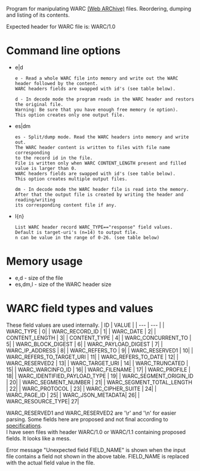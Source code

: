 Program for manipulating WARC [(Web ARChive)](https://en.wikipedia.org/wiki/WARC_(file_format))  files. 
Reordering, dumping and listing of its contents.

Expected header for WARC file is: WARC/1.0

# Command line options

* e|d

      e - Read a whole WARC file into memory and write out the WARC header followed by the content.
      WARC headers fields are swapped with id's (see table below).
  
      d - In decode mode the program reads in the WARC header and restors the original file. 
      Warning: Be sure that you have enough free memory (e option).
      This option creates only one output file.
* es|dm

      es - Split/dump mode. Read the WARC headers into memory and write out. 
      The WARC header content is written to files with file name corresponding
      to the record id in the file.
      File is written only when WARC CONTENT_LENGTH present and filled value is larger than 0.
      WARC headers fields are swapped with id's (see table below).
      This option creates multiple output files.
  
      dm - In decode mode the WARC header file is read into the memory.
      After that the output file is created by writing the header and reading/writing
      its corresponding content file if any.
* l{n}

      List WARC header record WARC_TYPE=="response" field values.
      Default is target-uri's (n=14) to output file.
      n can be value in the range of 0-26. (see table below)

# Memory usage
  * e,d - size of the file
  * es,dm,l - size of the WARC header size

# WARC field types and values
These field values are used internally. 
| ID  |  VALUE | 
| --- | --- | 
| WARC_TYPE |                      0| 
| WARC_RECORD_ID |                 1| 
| WARC_DATE |                      2| 
| CONTENT_LENGTH |                 3| 
| CONTENT_TYPE |                   4| 
| WARC_CONCURRENT_TO |             5| 
| WARC_BLOCK_DIGEST |              6| 
| WARC_PAYLOAD_DIGEST |            7| 
| WARC_IP_ADDRESS |                8| 
| WARC_REFERS_TO |                 9| 
| WARC_RESERVED1 |                 10| 
| WARC_REFERS_TO_TARGET_URI |      11| 
| WARC_REFERS_TO_DATE |            12| 
| WARC_RESERVED2 |                 13| 
| WARC_TARGET_URI |                14| 
| WARC_TRUNCATED |                 15| 
| WARC_WARCINFO_ID |               16| 
| WARC_FILENAME |                  17| 
| WARC_PROFILE |                   18| 
| WARC_IDENTIFIED_PAYLOAD_TYPE |   19| 
| WARC_SEGMENT_ORIGIN_ID |         20| 
| WARC_SEGMENT_NUMBER |            21| 
| WARC_SEGMENT_TOTAL_LENGTH |      22| 
| WARC_PROTOCOL |                  23| 
| WARC_CIPHER_SUITE |              24| 
| WARC_PAGE_ID |                   25| 
| WARC_JSON_METADATA|               26| 
| WARC_RESOURCE_TYPE|               27| 

WARC_RESERVED1 and WARC_RESERVED2 are '\r' and '\n' for easier parsing.
Some fields here are proposed and not final according to  [specifications](https://iipc.github.io/warc-specifications/specifications/warc-format/warc-1.1/).  
I have seen files with header WARC/1.0 or WARC/1.1 containing proposed fields. It looks like a mess.

Error message "Unexpected field FIELD_NAME" is shown when the input file contains a field not shown in the above table.
FIELD_NAME is replaced with the actual field value in the file.
